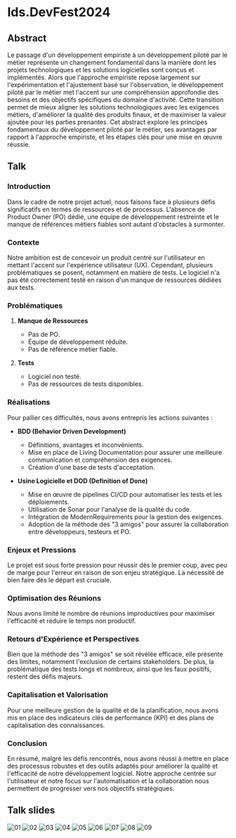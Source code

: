 # Ids.DevFest2024

## Abstract

Le passage d'un développement empiriste à un développement piloté par le métier représente un changement fondamental dans la manière dont les projets technologiques et les solutions logicielles sont conçus et implémentés. Alors que l'approche empiriste repose largement sur l'expérimentation et l'ajustement basé sur l'observation, le développement piloté par le métier met l'accent sur une compréhension approfondie des besoins et des objectifs spécifiques du domaine d'activité. Cette transition permet de mieux aligner les solutions technologiques avec les exigences métiers, d'améliorer la qualité des produits finaux, et de maximiser la valeur ajoutée pour les parties prenantes. Cet abstract explore les principes fondamentaux du développement piloté par le métier, ses avantages par rapport à l'approche empiriste, et les étapes clés pour une mise en œuvre réussie.

## Talk
### Introduction

Dans le cadre de notre projet actuel, nous faisons face à plusieurs défis significatifs en termes de ressources et de processus. L'absence de Product Owner (PO) dédié, une équipe de développement restreinte et le manque de références métiers fiables sont autant d'obstacles à surmonter.

### Contexte

Notre ambition est de concevoir un produit centré sur l'utilisateur en mettant l'accent sur l'expérience utilisateur (UX). Cependant, plusieurs problématiques se posent, notamment en matière de tests. Le logiciel n'a pas été correctement testé en raison d'un manque de ressources dédiées aux tests.

### Problématiques

1. **Manque de Ressources**
   - Pas de PO.
   - Équipe de développement réduite.
   - Pas de référence métier fiable.

2. **Tests**
   - Logiciel non testé.
   - Pas de ressources de tests disponibles.

### Réalisations

Pour pallier ces difficultés, nous avons entrepris les actions suivantes :

- **BDD (Behavior Driven Development)**
  - Définitions, avantages et inconvénients.
  - Mise en place de Living Documentation pour assurer une meilleure communication et compréhension des exigences.
  - Création d'une base de tests d'acceptation.

- **Usine Logicielle et DOD (Definition of Done)**
  - Mise en œuvre de pipelines CI/CD pour automatiser les tests et les déploiements.
  - Utilisation de Sonar pour l'analyse de la qualité du code.
  - Intégration de ModernRequirements pour la gestion des exigences.
  - Adoption de la méthode des "3 amigos" pour assurer la collaboration entre développeurs, testeurs et PO.

### Enjeux et Pressions

Le projet est sous forte pression pour réussir dès le premier coup, avec peu de marge pour l'erreur en raison de son enjeu stratégique. La nécessité de bien faire dès le départ est cruciale.

### Optimisation des Réunions

Nous avons limité le nombre de réunions improductives pour maximiser l'efficacité et réduire le temps non productif.

### Retours d'Expérience et Perspectives

Bien que la méthode des "3 amigos" se soit révélée efficace, elle présente des limites, notamment l'exclusion de certains stakeholders. De plus, la problématique des tests longs et nombreux, ainsi que les faux positifs, restent des défis majeurs.

### Capitalisation et Valorisation

Pour une meilleure gestion de la qualité et de la planification, nous avons mis en place des indicateurs clés de performance (KPI) et des plans de capitalisation des connaissances.

### Conclusion

En résumé, malgré les défis rencontrés, nous avons réussi à mettre en place des processus robustes et des outils adaptés pour améliorer la qualité et l'efficacité de notre développement logiciel. Notre approche centrée sur l'utilisateur et notre focus sur l'automatisation et la collaboration nous permettent de progresser vers nos objectifs stratégiques.

## Talk slides

![01](https://github.com/user-attachments/assets/c353484f-ba81-4a9d-a1b0-81fae13380ee)
![02](https://github.com/user-attachments/assets/a48ce334-5e55-465a-9833-953ce50dc5e9)
![03](https://github.com/user-attachments/assets/38572d1a-df42-4543-a314-9ab0db7dfa1d)
![04](https://github.com/user-attachments/assets/a841384c-8c06-4b0b-b154-b85d94ebc050)
![05](https://github.com/user-attachments/assets/6bdae7c8-2f97-4654-ae70-4e5da15ba042)
![06](https://github.com/user-attachments/assets/2ddb9c5d-b896-4c2f-bb0d-77e937b87ef4)
![07](https://github.com/user-attachments/assets/5a3865da-aee1-45f9-bc45-2d4baf788f46)
![08](https://github.com/user-attachments/assets/1e190f4f-8574-411d-a0de-ff59c1ce1683)
![09](https://github.com/user-attachments/assets/a4b1c5f9-e2f3-4d16-befa-d343410b4baf)
